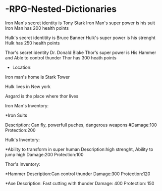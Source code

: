 # -RPG-Nested-Dictionaries
Iron Man's secret identity is Tony Stark
Iron Man's super power is his suit
Iron Man has 200 health points

Hulk's secret identitity is Bruce Banner
Hulk's super power is his strenght
Hulk has 250 health points

Thor's secret identity Dr. Donald Blake
Thor's super power is His Hammer and Able to control thunder
Thor has 300 heath points

* Location:

Iron man's home is Stark Tower

Hulk lives in New york

Asgard is the place where thor lives

Iron Man's Inventory:

*Iron Suits

Description: Can fly, powerfull puches, dangerous weapons
#Damage:100
Protection:200

Hulk's Inventory:

*Ability to transform in super human
Description:high strenght, Ability to jump high
Damage:200
Protection:100

Thor's Inventory:

*Hammer
Description:Can control thunder
Damage:300
Protection:120

*Axe
Description: Fast cutting with thunder
Damage: 400
Protection: 150
